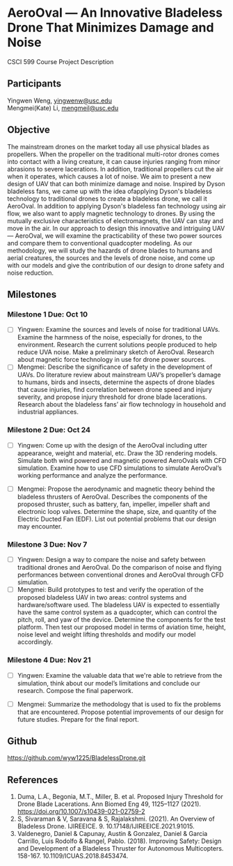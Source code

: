 # AeroOval — An Innovative Bladeless Drone That Minimizes Damage and Noise 
CSCI 599 Course Project Description
## Participants
Yingwen Weng, yingwenw@usc.edu   
Mengmei(Kate) Li, mengmeil@usc.edu
## Objective
The mainstream drones on the market today all use physical blades as propellers. When the propeller on the traditional multi-rotor drones comes into contact with a living creature, it can cause injuries ranging from minor abrasions to severe lacerations. In addition, traditional propellers cut the air when it operates, which causes a lot of noise. We aim to present a new design of UAV that can both minimize damage and noise. Inspired by Dyson bladeless fans, we came up with the idea of ​​applying Dyson's bladeless technology to traditional drones to create a bladeless drone, we call it AeroOval. In addition to applying Dyson's bladeless fan technology using air flow, we also want to apply magnetic technology to drones. By using the mutually exclusive characteristics of electromagnets, the UAV can stay and move in the air. In our approach to design this innovative and intriguing UAV — AeroOval, we will examine the practicability of these two power sources and compare them to conventional quadcopter modeling. As our methodology, we will study the hazards of drone blades to humans and aerial creatures, the sources and the levels of drone noise, and come up with our models and give the contribution of our design to drone safety and noise reduction.


## Milestones
### Milestone 1 Due: Oct 10 
- [ ] Yingwen: Examine the sources and levels of noise for traditional UAVs. Examine the harmness of the noise, especially for drones, to the environment. Research the current solutions people produced to help reduce UVA noise. Make a preliminary sketch of AeroOval. Research about magnetic force technology in use for drone power sources. 
- [ ] Mengmei:  Describe the significance of safety in the development of UAVs. Do literature review about mainstream UAV’s propeller’s damage to humans, birds and insects, determine the aspects of drone blades that cause injuries, find correlation between drone speed and injury severity, and propose injury threshold for drone blade lacerations. Research about the bladeless fans’ air flow technology in household and industrial appliances. 

### Milestone 2 Due: Oct 24 
- [ ] Yingwen: Come up with the design of the AeroOval including utter appearance, weight and material, etc. Draw the 3D rendering models. Simulate both wind powered and magnetic powered AeroOvals with CFD simulation. Examine how to use CFD simulations to simulate AeroOval’s working performance and analyze the performance. 
  
- [ ] Mengmei: Propose the aerodynamic and magnetic theory behind the bladeless thrusters of AeroOval. Describes the components of the proposed thruster, such as battery, fan, impeller, impeller shaft and electronic loop valves. Determine the shape, size, and quantity of the Electric Ducted Fan (EDF). List out potential problems that our design may encounter. 	

### Milestone 3 Due: Nov 7 
- [ ] Yingwen: Design a way to compare the noise and safety between traditional drones and AeroOval. Do the comparison of noise and flying performances between conventional drones and AeroOval through CFD simulation. 
- [ ] Mengmei: Build prototypes to test and verify the operation of the proposed bladeless UAV in two areas: control systems and hardware/software used. The bladeless UAV is expected to essentially have the same control system as a quadcopter, which can control  the pitch, roll, and yaw of the device. Determine the components for the test platform.  Then test our proposed model in terms of aviation time, height, noise level and weight lifting thresholds and modify our model accordingly.

### Milestone 4 Due: Nov 21 
- [ ] Yingwen: Examine the valuable data that we're able to retrieve from the simulation, think about our model’s limitations and conclude our research. Compose the final paperwork. 
- [ ] Mengmei: Summarize the methodology that is used to fix the problems that are encountered. Propose potential improvements of our design for future studies. Prepare for the final report.


## Github
https://github.com/wyw1225/BladelessDrone.git

## References
1. Duma, L.A., Begonia, M.T., Miller, B. et al. Proposed Injury Threshold for Drone Blade Lacerations. Ann Biomed Eng 49, 1125–1127 (2021). https://doi.org/10.1007/s10439-021-02759-2
2. S, Sivaraman & V, Saravana & S, Rajalakshmi. (2021). An Overview of Bladeless Drone. IJIREEICE. 9. 10.17148/IJIREEICE.2021.91015.
3. Valdenegro, Daniel & Capunay, Austin & Gonzalez, Daniel & Garcia Carrillo, Luis Rodolfo & Rangel, Pablo. (2018). Improving Safety: Design and Development of a Bladeless Thruster for Autonomous Multicopters. 158-167. 10.1109/ICUAS.2018.8453474.
